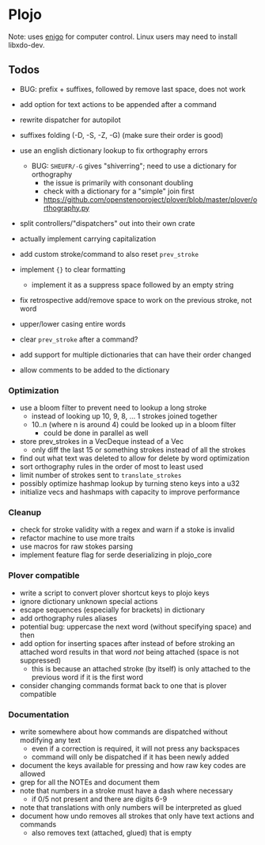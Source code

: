 # Plojo

Note: uses [enigo](https://crates.io/crates/enigo) for computer control. Linux
users may need to install libxdo-dev.

## Todos

- BUG: prefix + suffixes, followed by remove last space, does not work
- add option for text actions to be appended after a command
- rewrite dispatcher for autopilot
- suffixes folding (-D, -S, -Z, -G) (make sure their order is good)
- use an english dictionary lookup to fix orthography errors
  - BUG: `SHEUFR/-G` gives "shiverring"; need to use a dictionary for orthography
    - the issue is primarily with consonant doubling
    - check with a dictionary for a "simple" join first
    - https://github.com/openstenoproject/plover/blob/master/plover/orthography.py
- split controllers/"dispatchers" out into their own crate

- actually implement carrying capitalization
- add custom stroke/command to also reset `prev_stroke`
- implement `{}` to clear formatting
  - implement it as a suppress space followed by an empty string
- fix retrospective add/remove space to work on the previous stroke, not word
- upper/lower casing entire words
- clear `prev_stroke` after a command?
- add support for multiple dictionaries that can have their order changed
- allow comments to be added to the dictionary

### Optimization
- use a bloom filter to prevent need to lookup a long stroke
  - instead of looking up 10, 9, 8, ... 1 strokes joined together
  - 10..n (where n is around 4) could be looked up in a bloom filter
    - could be done in parallel as well
- store prev_strokes in a VecDeque instead of a Vec
  - only diff the last 15 or something strokes instead of all the strokes
- find out what text was deleted to allow for delete by word optimization
- sort orthography rules in the order of most to least used
- limit number of strokes sent to `translate_strokes`
- possibly optimize hashmap lookup by turning steno keys into a u32
- initialize vecs and hashmaps with capacity to improve performance

### Cleanup
- check for stroke validity with a regex and warn if a stoke is invalid
- refactor machine to use more traits
- use macros for raw stokes parsing
- implement feature flag for serde deserializing in plojo_core

### Plover compatible
- write a script to convert plover shortcut keys to plojo keys
- ignore dictionary unknown special actions
- escape sequences (especially for brackets) in dictionary
- add orthography rules aliases
- potential bug: uppercase the next word (without specifying space) and then
- add option for inserting spaces after instead of before
  stroking an attached word results in that word *not* being attached (space is
  not suppressed)
  - this is because an attached stroke (by itself) is only attached to the
    previous word if it is the first word
- consider changing commands format back to one that is plover compatible

### Documentation
- write somewhere about how commands are dispatched without modifying any text
  - even if a correction is required, it will not press any backspaces
  - command will only be dispatched if it has been newly added
- document the keys available for pressing and how raw key codes are allowed
- grep for all the NOTEs and document them
- note that numbers in a stroke must have a dash where necessary
  - if 0/5 not present and there are digits 6-9
- note that translations with only numbers will be interpreted as glued
- document how undo removes all strokes that only have text actions and commands
  - also removes text (attached, glued) that is empty
